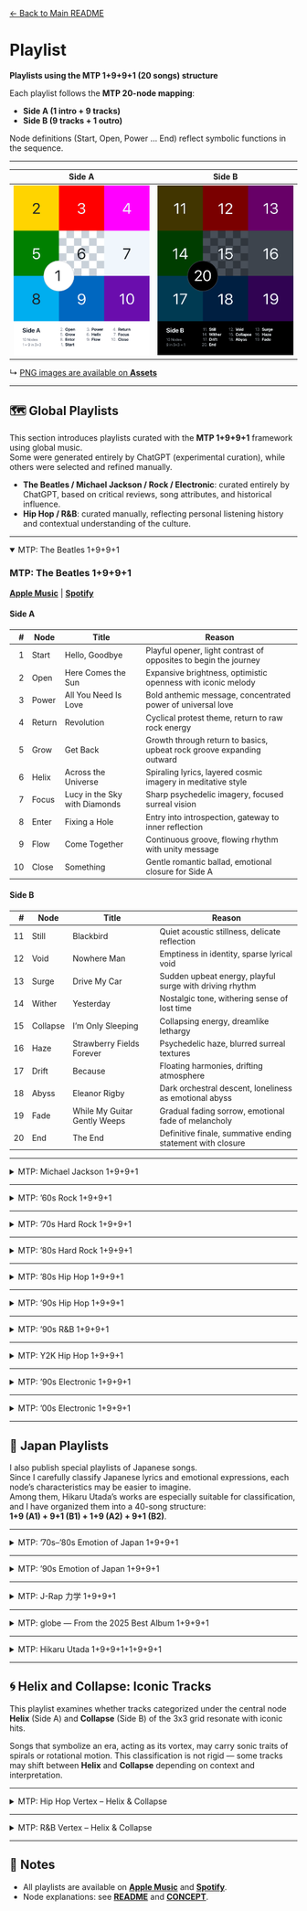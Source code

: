 [← Back to Main README](./README.md)

# Playlist

**Playlists using the MTP 1+9+9+1 (20 songs) structure**

Each playlist follows the **MTP 20-node mapping**:

- **Side A (1 intro + 9 tracks)**
- **Side B (9 tracks + 1 outro)**

Node definitions (Start, Open, Power … End) reflect symbolic functions in the sequence.

---

| Side A                                                                                         | Side B                                                                                         |
| ---------------------------------------------------------------------------------------------- | ---------------------------------------------------------------------------------------------- |
| <img src="./assets/svg/mtp-grid-3x3-a-num-node.svg" width="270" alt="MTP Grid 3×3 A Numbered"> | <img src="./assets/svg/mtp-grid-3x3-b-num-node.svg" width="270" alt="MTP Grid 3×3 B Numbered"> |

↳ [PNG images are available on **Assets**](./ASSETS.md)

---

## 🗺️ Global Playlists

This section introduces playlists curated with the **MTP 1+9+9+1** framework using global music.  
Some were generated entirely by ChatGPT (experimental curation), while others were selected and refined manually.

- **The Beatles / Michael Jackson / Rock / Electronic**: curated entirely by ChatGPT, based on critical reviews, song attributes, and historical influence.
- **Hip Hop / R&B**: curated manually, reflecting personal listening history and contextual understanding of the culture.

---

<details open>
<summary>MTP: The Beatles 1+9+9+1</summary>

### MTP: The Beatles 1+9+9+1

**[Apple Music](https://music.apple.com/jp/playlist/mtp-the-beatles-1-9-9-1/pl.u-MDAW8p3t4yXb8y)** | **[Spotify](https://open.spotify.com/playlist/39gD6NvnYMt0a1JVpet1mm?si=446bb0b6a1fc48b5)**

#### Side A

|   # | Node   | Title                         | Reason                                                                |
| --: | ------ | ----------------------------- | --------------------------------------------------------------------- |
|   1 | Start  | Hello, Goodbye                | Playful opener, light contrast of opposites to begin the journey      |
|   2 | Open   | Here Comes the Sun            | Expansive brightness, optimistic openness with iconic melody          |
|   3 | Power  | All You Need Is Love          | Bold anthemic message, concentrated power of universal love           |
|   4 | Return | Revolution                    | Cyclical protest theme, return to raw rock energy                     |
|   5 | Grow   | Get Back                      | Growth through return to basics, upbeat rock groove expanding outward |
|   6 | Helix  | Across the Universe           | Spiraling lyrics, layered cosmic imagery in meditative style          |
|   7 | Focus  | Lucy in the Sky with Diamonds | Sharp psychedelic imagery, focused surreal vision                     |
|   8 | Enter  | Fixing a Hole                 | Entry into introspection, gateway to inner reflection                 |
|   9 | Flow   | Come Together                 | Continuous groove, flowing rhythm with unity message                  |
|  10 | Close  | Something                     | Gentle romantic ballad, emotional closure for Side A                  |

#### Side B

|   # | Node     | Title                        | Reason                                                     |
| --: | -------- | ---------------------------- | ---------------------------------------------------------- |
|  11 | Still    | Blackbird                    | Quiet acoustic stillness, delicate reflection              |
|  12 | Void     | Nowhere Man                  | Emptiness in identity, sparse lyrical void                 |
|  13 | Surge    | Drive My Car                 | Sudden upbeat energy, playful surge with driving rhythm    |
|  14 | Wither   | Yesterday                    | Nostalgic tone, withering sense of lost time               |
|  15 | Collapse | I’m Only Sleeping            | Collapsing energy, dreamlike lethargy                      |
|  16 | Haze     | Strawberry Fields Forever    | Psychedelic haze, blurred surreal textures                 |
|  17 | Drift    | Because                      | Floating harmonies, drifting atmosphere                    |
|  18 | Abyss    | Eleanor Rigby                | Dark orchestral descent, loneliness as emotional abyss     |
|  19 | Fade     | While My Guitar Gently Weeps | Gradual fading sorrow, emotional fade of melancholy        |
|  20 | End      | The End                      | Definitive finale, summative ending statement with closure |

</details>

---

<details>
<summary>MTP: Michael Jackson 1+9+9+1</summary>

### MTP: Michael Jackson 1+9+9+1

**[Apple Music](https://music.apple.com/jp/playlist/mtp-michael-jackson-1-9-9-1/pl.u-4Jom5lNsMBy0vB)** | **[Spotify](https://open.spotify.com/playlist/7y3L1Pca7M9zs0TEz2ECk5?si=f7062349425f46e7)**

#### Side A

|   # | Node   | Title                          | Reason                                                               |
| --: | ------ | ------------------------------ | -------------------------------------------------------------------- |
|   1 | Start  | Man in the Mirror              | Reflective opener, personal change sets the journey in motion        |
|   2 | Open   | Heal the World                 | Expansive, humanitarian call, opening the vision to global themes    |
|   3 | Power  | Black or White                 | Energetic anthem of unity, powerful riff and message                 |
|   4 | Return | Wanna Be Startin’ Somethin’    | Cyclical chant, infectious rhythm returning to pure dance energy     |
|   5 | Grow   | Off the Wall                   | Builds joyful momentum, growing freedom of disco groove              |
|   6 | Helix  | Human Nature                   | Spiraling gentle melody, emotional layering in ballad form           |
|   7 | Focus  | Don’t Stop ’Til You Get Enough | Sharp disco focus, precise groove and vocal control                  |
|   8 | Enter  | The Way You Make Me Feel       | Inviting groove, charismatic gateway into MJ’s romantic side         |
|   9 | Flow   | Rock with You                  | Continuous smooth flow, seamless disco soul                          |
|  10 | Close  | Will You Be There              | Orchestral and gospel grandeur, closing Side A with spiritual weight |

#### Side B

|   # | Node     | Title                    | Reason                                                         |
| --: | -------- | ------------------------ | -------------------------------------------------------------- |
|  11 | Still    | You Are Not Alone        | Stillness and intimacy, calm yet emotional presence            |
|  12 | Void     | Stranger in Moscow       | Hollow loneliness, sparse emotional landscape filling the void |
|  13 | Surge    | They Don’t Care About Us | Sudden surge of intensity, driving percussion and social anger |
|  14 | Wither   | She’s Out of My Life     | Withering vulnerability, stripped-down emotional breakdown     |
|  15 | Collapse | Earth Song               | Apocalyptic collapse, dramatic orchestral plea for the planet  |
|  16 | Haze     | In the Closet            | Mysterious haze, sensual yet blurred energy                    |
|  17 | Drift    | Butterflies              | Gentle drifting ballad, floating romantic softness             |
|  18 | Abyss    | Who Is It                | Dark descent, haunting tone, emotional abyss                   |
|  19 | Fade     | Gone Too Soon            | Fading tribute, dissolving gently into memory                  |
|  20 | End      | History                  | Epic finale, summing up legacy and closing with grandeur       |

</details>

---

<details>
<summary>MTP: ’60s Rock 1+9+9+1</summary>

### MTP: ’60s Rock 1+9+9+1

**[Apple Music](https://music.apple.com/jp/playlist/mtp-60s-rock-1-9-9-1/pl.u-r2yBe0EF9gaVxg)** | **[Spotify](https://open.spotify.com/playlist/3iaGUT4S0iCsIk9BLnhjtZ?si=ca5e4fb554844658)**

#### Side A

|   # | Node   | Title                         | Artist                      | Reason                                                            |
| --: | ------ | ----------------------------- | --------------------------- | ----------------------------------------------------------------- |
|   1 | Start  | I Want to Hold Your Hand      | The Beatles                 | Joyful introduction, simple and bright energy to open the journey |
|   2 | Open   | California Girls              | The Beach Boys              | Expansive, sunny, celebratory openness with harmonies             |
|   3 | Power  | (I Can’t Get No) Satisfaction | The Rolling Stones          | Iconic riff, raw energy, anthem of youthful power                 |
|   4 | Return | Mr. Tambourine Man            | The Byrds                   | Folk-rock return to lyrical imagery, cyclical and reflective      |
|   5 | Grow   | Like a Rolling Stone          | Bob Dylan                   | Expansive narrative, lyrical growth and cultural milestone        |
|   6 | Helix  | Good Vibrations               | The Beach Boys              | Spiral-like modular structure, layered experimentation            |
|   7 | Focus  | Sunshine of Your Love         | Cream                       | Centered riff, sharp focus on blues-rock intensity                |
|   8 | Enter  | Purple Haze                   | The Jimi Hendrix Experience | Gateway into psychedelic sound, immersive entry point             |
|   9 | Flow   | Light My Fire                 | The Doors                   | Long flowing organ solo, natural unfolding rhythm                 |
|  10 | Close  | A Day in the Life             | The Beatles                 | Epic conclusion for Side A, dramatic orchestral closing           |

#### Side B

|   # | Node     | Title                    | Artist                                           | Reason                                                              |
| --: | -------- | ------------------------ | ------------------------------------------------ | ------------------------------------------------------------------- |
|  11 | Still    | White Room               | Cream                                            | Lyrical stillness, contemplative atmosphere, contrasting dynamics   |
|  12 | Void     | Heroin                   | The Velvet Underground & Nico                    | Sparse, dark minimalism, confronting emptiness                      |
|  13 | Surge    | Whole Lotta Love         | Led Zeppelin                                     | Explosive riff, sudden surge of hard rock power                     |
|  14 | Wither   | Piece of My Heart        | Big Brother & The Holding Company & Janis Joplin | Emotional breakdown, withering intensity and raw passion            |
|  15 | Collapse | Gimme Shelter            | The Rolling Stones                               | Apocalyptic mood, collapsing tension, chaotic soundscape            |
|  16 | Haze     | White Rabbit             | Jefferson Airplane                               | Psychedelic haze, blurred perception, dreamlike crescendo           |
|  17 | Drift    | All Along the Watchtower | The Jimi Hendrix Experience                      | Wandering, drifting guitar lines, sense of movement across space    |
|  18 | Abyss    | The End                  | The Doors                                        | Dark descent, extended exploration into depth and existential abyss |
|  19 | Fade     | Hey Jude                 | The Beatles                                      | Long fade-out, communal dissolving chorus, gradual disappearance    |
|  20 | End      | Sympathy for the Devil   | The Rolling Stones                               | Ritualistic closing, dramatic finale, reflection on humanity’s end  |

</details>

---

<details>
<summary>MTP: ’70s Hard Rock 1+9+9+1</summary>

### MTP: ’70s Hard Rock 1+9+9+1

**[Apple Music](https://music.apple.com/jp/playlist/mtp-70s-hard-rock-1-9-9-1/pl.u-XkD09q0F4VW0zV)** | **[Spotify](https://open.spotify.com/playlist/24VrNSviVKw448eSoLdATq?si=8b55c5ec925c4a3c)**

#### Side A

|   # | Node   | Title                                                   | Artist         | Reason                                                              |
| --: | ------ | ------------------------------------------------------- | -------------- | ------------------------------------------------------------------- |
|   1 | Start  | It’s a Long Way to the Top (If You Wanna Rock ’n’ Roll) | AC/DC          | Anthemic beginning, playful yet determined start of a rock journey  |
|   2 | Open   | Rock and Roll                                           | Led Zeppelin   | Celebratory openness, raw energy and expansive chorus               |
|   3 | Power  | Paranoid                                                | Black Sabbath  | Pure power riff, condensed and forceful heavy rock statement        |
|   4 | Return | The Boys Are Back in Town                               | Thin Lizzy     | Cyclical riff, return of camaraderie and shared narrative           |
|   5 | Grow   | Carry On Wayward Son                                    | Kansas         | Expansive build, growing progressive rock layers and harmonies      |
|   6 | Helix  | Stairway to Heaven                                      | Led Zeppelin   | Spiral-like progression, intricate shifts, iconic layered structure |
|   7 | Focus  | Working Man                                             | Rush           | Sharp focus on working-class theme, precise instrumentation         |
|   8 | Enter  | Immigrant Song                                          | Led Zeppelin   | Gateway into mythic energy, immediate entry with powerful scream    |
|   9 | Flow   | Radar Love                                              | Golden Earring | Flowing groove, long continuous ride, sense of movement             |
|  10 | Close  | Dream On                                                | Aerosmith      | Emotional closure, reflective melody, timeless finale for Side A    |

#### Side B

|   # | Node     | Title                   | Artist           | Reason                                                              |
| --: | -------- | ----------------------- | ---------------- | ------------------------------------------------------------------- |
|  11 | Still    | More Than a Feeling     | Boston           | Reflective stillness, steady nostalgia and melodic calm             |
|  12 | Void     | (Don’t Fear) The Reaper | Blue Öyster Cult | Sparse atmosphere, contemplation of emptiness and mortality         |
|  13 | Surge    | Highway Star            | Deep Purple      | Sudden explosive riff, unstoppable surge of hard rock energy        |
|  14 | Wither   | Wishing Well            | Free             | Melancholic tone, withering reflection, sense of loss               |
|  15 | Collapse | Won’t Get Fooled Again  | The Who          | Collapsing structure, dramatic tension, revolutionary breakdown     |
|  16 | Haze     | In Trance               | Scorpions        | Misty, blurred soundscape, hazy mood in early hard rock             |
|  17 | Drift    | Fly by Night            | Rush             | Wandering movement, drifting sense of exploration and departure     |
|  18 | Abyss    | Death Walks Behind You  | Atomic Rooster   | Dark, heavy descent into abyssal tones, haunting atmosphere         |
|  19 | Fade     | Surrender               | Cheap Trick      | Playful but fading, dissolving energy, tongue-in-cheek farewell     |
|  20 | End      | Highway to Hell         | AC/DC            | Definitive closing, dramatic anthem of finality, iconic rock ending |

</details>

---

<details>
<summary>MTP: ’80s Hard Rock 1+9+9+1</summary>

### MTP: ’80s Hard Rock 1+9+9+1

**[Apple Music](https://music.apple.com/jp/playlist/mtp-80s-hard-rock-1-9-9-1/pl.u-MDAWKB9u4yXb8y)** | **[Spotify](https://open.spotify.com/playlist/1vFyAdNztC02RBNDAM8rED?si=e9c6134174474f52)**

#### Side A

|   # | Node   | Title                 | Artist                      | Reason                                                                 |
| --: | ------ | --------------------- | --------------------------- | ---------------------------------------------------------------------- |
|   1 | Start  | Back in Black         | AC/DC                       | Triumphant return, bold riff opening, iconic restart for hard rock     |
|   2 | Open   | I Love Rock ’N Roll   | Joan Jett & The Blackhearts | Direct declaration, open invitation to rock spirit, sing-along energy  |
|   3 | Power  | Crazy Train           | Ozzy Osbourne               | Driving riff, explosive vocal energy, unrelenting power                |
|   4 | Return | Here I Go Again ’87   | Whitesnake                  | Cyclical theme of return, anthem of resilience and reflection          |
|   5 | Grow   | Livin’ on a Prayer    | Bon Jovi                    | Builds into stadium chorus, inspirational growth and collective spirit |
|   6 | Helix  | Tom Sawyer            | Rush                        | Complex spiraling rhythms, layered progressive rock structure          |
|   7 | Focus  | Eye of the Tiger      | Survivor                    | Sharp motivational focus, concentrated anthem of determination         |
|   8 | Enter  | Welcome to the Jungle | Guns N’ Roses               | A visceral plunge into chaos, dangerous and thrilling entry point      |
|   9 | Flow   | Rock of Ages          | Def Leppard                 | Anthemic continuous flow, celebratory energy and rhythm                |
|  10 | Close  | Still of the Night    | Whitesnake                  | Dramatic ballad-like closure, blending intensity with melodic finale   |

#### Side B

|   # | Node     | Title                   | Artist      | Reason                                                                 |
| --: | -------- | ----------------------- | ----------- | ---------------------------------------------------------------------- |
|  11 | Still    | The Zoo                 | Scorpions   | Slow, heavy groove, sense of still urban tension                       |
|  12 | Void     | Hells Bells             | AC/DC       | Sparse bell intro, looming emptiness before the surge                  |
|  13 | Surge    | Run to the Hills        | Iron Maiden | Fast galloping rhythm, sudden surge of metal energy                    |
|  14 | Wither   | 18 and Life             | Skid Row    | Story of downfall, withering youth and tragedy                         |
|  15 | Collapse | For Whom the Bell Tolls | Metallica   | Crushing heaviness, collapsing riffs, apocalyptic tone                 |
|  16 | Haze     | She Sells Sanctuary     | The Cult    | Mystical haze, swirling guitars, blurred gothic energy                 |
|  17 | Drift    | Wasted Years            | Iron Maiden | Reflective drift, wandering through time and nostalgia                 |
|  18 | Abyss    | Holy Diver              | Dio         | Dark descent into mythic depth, abyssal heavy metal atmosphere         |
|  19 | Fade     | Wanted Dead or Alive    | Bon Jovi    | Acoustic intro fading into anthem, dissolving sense of the outlaw life |
|  20 | End      | The Last in Line        | Dio         | Epic conclusion, dramatic finale of destiny and power                  |

</details>

---

<details>
<summary>MTP: ’80s Hip Hop 1+9+9+1</summary>

### MTP: ’80s Hip Hop 1+9+9+1

**[Apple Music](https://music.apple.com/jp/playlist/mtp-80s-hip-hop-1-9-9-1/pl.u-MDAW64qT4yXb8y)** | **[Spotify](https://open.spotify.com/playlist/3WjgJEp1GAXuc7q1KvbCAN?si=f1d00a11855a40b6)**

#### Side A

|   # | Node   | Title              | Artist                                 | Reason                                                            |
| --: | ------ | ------------------ | -------------------------------------- | ----------------------------------------------------------------- |
|   1 | Start  | Paid in Full       | Eric B. & Rakim                        | Foundational track, definitive start of golden age hip-hop        |
|   2 | Open   | My Philosophy      | Boogie Down Productions                | Expansive lyrical vision, opening perspective on social awareness |
|   3 | Power  | I’m Bad            | LL Cool J                              | Bold declaration of strength, raw power and confidence            |
|   4 | Return | Planet Rock        | Afrika Bambaataa & The Soulsonic Force | Cyclical electro-funk return, roots of hip-hop’s global rhythm    |
|   5 | Grow   | Top Billin’        | Audio Two                              | Minimal yet growing influence, iconic stripped-down style         |
|   6 | Helix  | The Message        | Grandmaster Flash & The Furious Five   | Spiraling storytelling, layered urban commentary                  |
|   7 | Focus  | It’s Tricky        | Run‐D.M.C.                             | Focused high energy, precise rhythmic delivery                    |
|   8 | Enter  | So What Cha Sayin’ | EPMD                                   | Gateway to funk-driven groove, inviting flow                      |
|   9 | Flow   | Smooth Operator    | Big Daddy Kane                         | Smooth, continuous lyrical flow, effortless rhythm                |
|  10 | Close  | Hey Young World    | Slick Rick                             | Reflective closure, storytelling advice with moral undertone      |

#### Side B

|   # | Node     | Title                                 | Artist                  | Reason                                                                |
| --: | -------- | ------------------------------------- | ----------------------- | --------------------------------------------------------------------- |
|  11 | Still    | Basketball                            | Kurtis Blow             | Playful still groove, steady rhythm of early hip-hop culture          |
|  12 | Void     | Rapper’s Delight (Remix Long Version) | The Sugarhill Gang      | Expansive emptiness filled with long grooves, pioneering yet spacious |
|  13 | Surge    | Roxanne’s Revenge                     | Roxanne Shanté          | Sudden lyrical attack, sharp surge of battle rap energy               |
|  14 | Wither   | South Bronx                           | Boogie Down Productions | Raw tone, gritty withering critique in Bronx battle history           |
|  15 | Collapse | La-Di-da-Di (Live 1984)               | Doug E. Fresh           | Beatbox minimalism collapsing into playful improvisation              |
|  16 | Haze     | The Bridge                            | MC Shan                 | Historical haze, blurred storytelling within battle rap context       |
|  17 | Drift    | Nobody Beats the Biz                  | Biz Markie              | Wandering humor, drifting playful charm                               |
|  18 | Abyss    | Colors                                | Ice-T                   | Dark narrative, descent into gang realities, abyssal themes           |
|  19 | Fade     | Life Is... Too $hort                  | Too $hort               | Fading narrative of street life, dissolving into everyday realism     |
|  20 | End      | It Takes Two                          | Rob Base & DJ EZ Rock   | Explosive finale, definitive party closer, iconic collaboration       |

</details>

---

<details>
<summary>MTP: ’90s Hip Hop 1+9+9+1</summary>

### MTP: ’90s Hip Hop 1+9+9+1

**[Apple Music](https://music.apple.com/jp/playlist/mtp-90s-hip-hop-1-9-9-1/pl.u-55D6lRVTY91ej9)** | **[Spotify](https://open.spotify.com/playlist/4QnOKXakj1NlYmYLcwpgVA?si=4d198ee6a8304444)**

#### Side A

|   # | Node   | Title                                    | Artist               | Reason                                                                  |
| --: | ------ | ---------------------------------------- | -------------------- | ----------------------------------------------------------------------- |
|   1 | Start  | Check the Rhime                          | A Tribe Called Quest | Smooth jazzy intro, classic beginning of conscious rap                  |
|   2 | Open   | I Get Around (feat. Digital Underground) | 2Pac                 | Playful and expansive energy, open celebration of fun and style         |
|   3 | Power  | Fight the Power                          | Public Enemy         | Explosive political anthem, raw power and defiance                      |
|   4 | Return | Player’s Ball                            | OutKast              | Returning to Southern roots, festive yet reflective vibe                |
|   5 | Grow   | AmeriKKKa’s Most Wanted                  | Ice Cube             | Expansive social critique, strong voice of growth in West Coast rap     |
|   6 | Helix  | Nuthin’ but a “G” Thang                  | Dr. Dre              | Spiraling G-funk groove, cyclical laid-back yet sharp                   |
|   7 | Focus  | The World Is Yours                       | Nas                  | Introspective precision, lyrical focus on ambition and vision           |
|   8 | Enter  | C.R.E.A.M.                               | Wu-Tang Clan         | Gateway to street philosophy, memorable hook invites deeper exploration |
|   9 | Flow   | Juicy                                    | The Notorious B.I.G. | Smooth narrative flow, autobiographical rise with seamless rhythm       |
|  10 | Close  | Dead Presidents II                       | Jay-Z                | Reflective closure, serious tone, money motif wraps Side A              |

#### Side B

|   # | Node     | Title                                                       | Artist                  | Reason                                                                |
| --: | -------- | ----------------------------------------------------------- | ----------------------- | --------------------------------------------------------------------- |
|  11 | Still    | How Many MC’s…                                              | Black Moon              | Minimal beats, calm stillness yet grounded lyrical strength           |
|  12 | Void     | How Could I Kill a Man                                      | Cypress Hill            | Dark emptiness, harsh street narrative with space in sound            |
|  13 | Surge    | Come Clean                                                  | Jeru the Damaja         | Sudden lyrical intensity, hard-hitting surge with raw beats           |
|  14 | Wither   | Livin’ Proof                                                | Group Home              | Fragile storytelling, decaying hope, withering tone of struggle       |
|  15 | Collapse | Shook Ones, Pt. II                                          | Mobb Deep               | Collapsing tension, haunting beat, sense of inevitable downfall       |
|  16 | Haze     | Dwyck (feat. Nice & Smooth)                                 | Gang Starr              | Jazzy haze, playful yet blurred wordplay                              |
|  17 | Drift    | Ice Cream (feat. Ghostface Killah, Method Man & Cappadonna) | Raekwon                 | Drifting groove, laid-back storytelling, floating ensemble vibe       |
|  18 | Abyss    | Tonight’s Da Night                                          | Redman                  | Dark humor, abyss of wild freestyle energy                            |
|  19 | Fade     | They Reminisce Over You (T.R.O.Y.)                          | Pete Rock & C.L. Smooth | Gentle fading nostalgia, tribute dissolving into memory               |
|  20 | End      | Flava In Ya Ear (Remix)                                     | Craig Mack              | Explosive posse cut, definitive end note of classic era collaboration |

</details>

---

<details>
<summary>MTP: ’90s R&B 1+9+9+1</summary>

### MTP: ’90s R&B 1+9+9+1

**[Apple Music](https://music.apple.com/jp/playlist/mtp-90s-r-b-1-9-9-1/pl.u-06oxbE6FXdyxVd)** | **[Spotify](https://open.spotify.com/playlist/20VvqVoTU6JUNsnl1KOGxH?si=3e47e96b381a4ec3)**

#### Side A — Female

|   # | Node   | Title                             | Artist          | Reason                                                                   |
| --: | ------ | --------------------------------- | --------------- | ------------------------------------------------------------------------ |
|   1 | Start  | Fantasy (feat. Ol’ Dirty Bastard) | Mariah Carey    | Playful and uplifting start, bridging pop and hip-hop for a bright entry |
|   2 | Open   | Say My Name                       | Destiny’s Child | Expansive harmonies, commanding openness, strong R&B anthem              |
|   3 | Power  | That’s the Way Love Goes          | Janet Jackson   | Confident groove, powerful yet sensual energy                            |
|   4 | Return | Right Here (Human Nature Mix)     | SWV             | Returning loop with Michael Jackson sample, cyclical familiarity         |
|   5 | Grow   | You Used to Love Me               | Faith Evans     | Building emotional intensity, expressive vocal growth                    |
|   6 | Helix  | Real Love                         | Mary J. Blige   | Spiral of hip-hop beats and soul vocals, iconic fusion                   |
|   7 | Focus  | The Boy Is Mine                   | Brandy & Monica | Lyrical duel, sharp focus on rivalry and vocal interplay                 |
|   8 | Enter  | Back & Forth                      | Aaliyah         | Inviting groove, gateway into smooth 90s R&B                             |
|   9 | Flow   | Waterfalls                        | TLC             | Continuous melodic flow, socially conscious message with smooth rhythm   |
|  10 | Close  | You’re Makin’ Me High             | Toni Braxton    | Sultry closing for Side A, deep and emotional atmosphere                 |

#### Side B — Male

|   # | Node     | Title                   | Artist         | Reason                                                        |
| --: | -------- | ----------------------- | -------------- | ------------------------------------------------------------- |
|  11 | Still    | Twisted                 | Keith Sweat    | Steady quiet storm vibe, calm stillness with emotional depth  |
|  12 | Void     | Come & Talk to Me       | Jodeci         | Sparse instrumentation, emotional longing filling the void    |
|  13 | Surge    | Pony                    | Ginuwine       | Explosive sensuality, sudden surge of futuristic R&B sound    |
|  14 | Wither   | Your Body’s Callin’     | R. Kelly       | Darker undertone, decaying mood beneath seductive lyrics      |
|  15 | Collapse | Don’t Wanna Be a Player | Joe            | Collapsing bravado, vulnerability under smooth groove         |
|  16 | Haze     | Cupid                   | 112            | Dreamlike haze, sweet harmonies with blurred romantic imagery |
|  17 | Drift    | Nice & Slow             | Usher          | Gentle drifting tempo, wandering emotional landscape          |
|  18 | Abyss    | Can We Talk             | Tevin Campbell | Emotional depth, sinking into vulnerability and yearning      |
|  19 | Fade     | Before I Let You Go     | Blackstreet    | Fading ballad, dissolving into melancholy farewell            |
|  20 | End      | A Song for Mama         | Boyz II Men    | Definitive ending, heartfelt dedication and emotional closure |

</details>

---

<details>
<summary>MTP: Y2K Hip Hop 1+9+9+1</summary>

### MTP: Y2K Hip Hop 1+9+9+1

**[Apple Music](https://music.apple.com/jp/playlist/mtp-y2k-hip-hop-1-9-9-1/pl.u-EdAV86GCXbNmrb)** | **[Spotify](https://open.spotify.com/playlist/4XkRbzCGZDHRoOqVRsIH3u?si=1c6d77370d4048da)**

#### Side A

|   # | Node   | Title                               | Artist        | Reason                                                          |
| --: | ------ | ----------------------------------- | ------------- | --------------------------------------------------------------- |
|   1 | Start  | Get Ur Freak On                     | Missy Elliott | Playful and innovative opener, eccentric beat sets the stage    |
|   2 | Open   | Break Ya Neck                       | Busta Rhymes  | Expansive rapid-fire delivery, explosive openness of energy     |
|   3 | Power  | Who’s That Girl?                    | Eve           | Bold anthem, powerful declaration of presence                   |
|   4 | Return | E.I.                                | Nelly         | Southern party groove, cyclical chant-driven return             |
|   5 | Grow   | Nas Is Like                         | Nas           | Complex lyrical growth, intricate bars expanding artistry       |
|   6 | Helix  | Izzo (H.O.V.A.)                     | Jay-Z         | Spiraling wordplay, celebratory looping hook                    |
|   7 | Focus  | How Many Licks? (feat. Sisqó)       | Lil’ Kim      | Sharp, playful focus on explicit lyricism and charisma          |
|   8 | Enter  | We Right Here                       | DMX           | Aggressive gateway, immediate intensity drawing the listener in |
|   9 | Flow   | Always on Time (feat. Ashanti)      | Ja Rule       | Smooth duet flow, balanced interplay between voices             |
|  10 | Close  | The Next Episode (feat. Snoop Dogg) | Dr. Dre       | Classic west coast closer, iconic hook wrapping up Side A       |

#### Side B

|   # | Node     | Title                                           | Artist                       | Reason                                                                 |
| --: | -------- | ----------------------------------------------- | ---------------------------- | ---------------------------------------------------------------------- |
|  11 | Still    | Still D.R.E. (feat. Snoop Dogg)                 | Dr. Dre                      | Steady piano motif, calm yet commanding stillness                      |
|  12 | Void     | Grindin’                                        | Clipse                       | Sparse beat, hollow minimalism creating space and emptiness            |
|  13 | Surge    | I Don’t Give A… (feat. Mystikal & Krayzie Bone) | Lil Jon & The East Side Boyz | Sudden crunk explosion, aggressive surge of southern energy            |
|  14 | Wither   | Young’n                                         | Fabolous                     | Street bravado with fading innocence, withering bravado                |
|  15 | Collapse | Big Pimpin’ (feat. UGK)                         | Jay-Z                        | Lavish sound collapsing into excess, decadent tone                     |
|  16 | Haze     | Ha                                              | Juvenile                     | Murky repetitive phrasing, hazy bounce defining New Orleans rap        |
|  17 | Drift    | The Way I Am                                    | Eminem                       | Wandering self-reflection, drifting between defiance and vulnerability |
|  18 | Abyss    | Bad Boyz                                        | Shyne feat. Barrington Levy  | Dark, cavernous tone, descent into gritty narrative                    |
|  19 | Fade     | So Fresh, So Clean                              | OutKast                      | Smooth fade of style, dissolving into playful coolness                 |
|  20 | End      | Gravel Pit                                      | Wu-Tang Clan                 | Chaotic and theatrical finale, cinematic end note of the era           |

</details>

---

<details>
<summary>MTP: ’90s Electronic 1+9+9+1</summary>

### MTP: ’90s Electronic 1+9+9+1

**[Apple Music](https://music.apple.com/jp/playlist/mtp-90s-electronic-1-9-9-1/pl.u-55D6MGKCY91ej9)** | **[Spotify](https://open.spotify.com/playlist/4jB9VIj0ZLXCtW1N6I1or6?si=acd7e1c0672c480f)**

#### Side A

| #   | Node   | Title                 | Artist                     | Reason                                                      |
| --- | ------ | --------------------- | -------------------------- | ----------------------------------------------------------- |
| 1   | Start  | La femme d’argent     | Air                        | Dreamlike intro, smooth atmosphere that sets the beginning  |
| 2   | Open   | Around the World      | Daft Punk                  | Expansive repetition, playful openness, iconic house groove |
| 3   | Power  | Block Rockin’ Beats   | The Chemical Brothers      | Explosive breakbeats, strong energy driver                  |
| 4   | Return | Praise You            | Fatboy Slim                | Return to fun sample-based dance, uplifting loop            |
| 5   | Grow   | Born Slippy (Nuxx)    | Underworld                 | Builds from minimal to euphoric, anthem of rave culture     |
| 6   | Helix  | Flutter               | Autechre                   | Spiral-like structures, constantly morphing patterns        |
| 7   | Focus  | Papua New Guinea      | The Future Sound of London | Sharp sonic focus, immersive layering                       |
| 8   | Enter  | Teardrop              | Massive Attack             | Inviting entrance with haunting vocals, trip-hop gateway    |
| 9   | Flow   | Halcyon and On and On | Orbital                    | Continuous trance-like flow, emotional resonance            |
| 10  | Close  | Porcelain             | Moby                       | Gentle closure of Side A, melodic fragility                 |

#### Side B

| #   | Node     | Title                                | Artist            | Reason                                              |
| --- | -------- | ------------------------------------ | ----------------- | --------------------------------------------------- |
| 11  | Still    | Sour Times                           | Portishead        | Stillness, noir atmosphere, reflective trip-hop     |
| 12  | Void     | Xtal                                 | Aphex Twin        | Sparse textures, hollow spaces, ambient emptiness   |
| 13  | Surge    | Firestarter                          | The Prodigy       | Sudden intensity, aggressive burst of energy        |
| 14  | Wither   | Black Steel                          | Tricky            | Dark, decaying mood, political tension              |
| 15  | Collapse | Plasticity                           | Plastikman        | Long, minimal techno collapsing inward, hypnotic    |
| 16  | Haze     | Turquoise Hexagon Sun                | Boards of Canada  | Blurry, hazy nostalgia, mist-like textures          |
| 17  | Drift    | Valley of the Shadows                | Origin Unknown    | Floating drum & bass atmosphere, drifting vibe      |
| 18  | Abyss    | Modus Operandi                       | Photek            | Deep, shadowy jungle track, technical abyss         |
| 19  | Fade     | Les Nuits                            | Nightmares on Wax | Slowly dissolving downtempo, jazzy fade-out feeling |
| 20  | End      | Lonely Soul (feat. Richard Ashcroft) | UNKLE             | Epic closing, cinematic and era-defining finale     |

</details>

---

<details>
<summary>MTP: ’00s Electronic 1+9+9+1</summary>

### MTP: ’00s Electronic 1+9+9+1

**[Apple Music](https://music.apple.com/jp/playlist/mtp-00s-electronic-1-9-9-1/pl.u-yZyVK71tzg64Eg)** | **[Spotify](https://open.spotify.com/playlist/03UsF4WHP9iKUPaQNU4YYV?si=1cde7a2164c8411e)**

#### Side A

| #   | Node   | Title                                   | Artist           | Reason                                                           |
| --- | ------ | --------------------------------------- | ---------------- | ---------------------------------------------------------------- |
| 1   | Start  | In a Beautiful Place Out In the Country | Boards of Canada | Quiet introduction, introspective mood fitting for a "beginning" |
| 2   | Open   | Cherry Blossom Girl                     | Air              | Light and expansive sound, lyrics with openness                  |
| 3   | Power  | D.A.N.C.E                               | Justice          | Clear rhythm and anthemic quality, strong drive                  |
| 4   | Return | House of Jealous Lovers                 | The Rapture      | Rock/dance revival, repetitive riff                              |
| 5   | Grow   | Heartbeats                              | The Knife        | Expansive synth-pop emotion, melody that grows                   |
| 6   | Helix  | Archangel                               | Burial           | Spiral-like sample layering, rotational UK garage feel           |
| 7   | Focus  | Hands                                   | Four Tet         | Intricate beats, constructed with sharp focus                    |
| 8   | Enter  | Disco Infiltrator                       | LCD Soundsystem  | Groovy and inviting, mood of entry                               |
| 9   | Flow   | Mandarine Girl                          | Booka Shade      | Flowing rhythm and progression, club-like groove                 |
| 10  | Close  | Frontier Psychiatrist                   | The Avalanches   | Humorous collage of samples, fitting A-side closure              |

#### Side B

| #   | Node     | Title                              | Artist           | Reason                                                     |
| --- | -------- | ---------------------------------- | ---------------- | ---------------------------------------------------------- |
| 11  | Still    | Keep the Streets Empty For Me      | Fever Ray        | Sense of stillness and introspection, space in the sound   |
| 12  | Void     | Hyph Mngo                          | Joy Orbison      | Minimal and cutting-edge, UK dubstep using emptiness       |
| 13  | Surge    | One More Time                      | Daft Punk        | Sudden elevation, explosive dancefloor energy              |
| 14  | Wither   | Silent Shout                       | The Knife        | Cold and withering emotional tone, dark atmosphere         |
| 15  | Collapse | Blood on My Hands (Villalobos Mix) | Shackleton       | Long hypnotic beat suggesting collapse, sinking repetition |
| 16  | Haze     | Over and Over                      | Hot Chip         | Repetitive pop sensibility, hazy and ambiguous feel        |
| 17  | Drift    | Vacuum Boogie                      | Floating Points  | Gentle drifting sensation, jazzy wandering groove          |
| 18  | Abyss    | If I Had a Heart                   | Fever Ray        | Dark, sinking lyrics and sound, imagery of depth           |
| 19  | Fade     | Music Is Math                      | Boards of Canada | Gradually dissolving, floating abstraction, fading out     |
| 20  | End      | Paper Planes                       | M.I.A.           | Era-defining closing track, resonance and message          |

</details>

---

## 🗾 Japan Playlists

I also publish special playlists of Japanese songs.  
Since I carefully classify Japanese lyrics and emotional expressions, each node’s characteristics may be easier to imagine.  
Among them, Hikaru Utada’s works are especially suitable for classification, and I have organized them into a 40-song structure:  
**1+9 (A1) + 9+1 (B1) + 1+9 (A2) + 9+1 (B2)**.

---

<details>
<summary>MTP: ’70s–’80s Emotion of Japan 1+9+9+1</summary>

### MTP: ’70s–’80s Emotion of Japan 1+9+9+1

**[Apple Music](https://music.apple.com/jp/playlist/mtp-70-80s-emotion-of-japan-1-9-9-1/pl.u-XkD08MrH4VW0zV)** | **[Spotify](https://open.spotify.com/playlist/3NewG2L6mmETzKrFSeG0eH?si=9cd4a0e2898f4632)**

#### Side A — Female

|   # | Node   | Title              | Artist           | Reason                                                                                    |
| --: | ------ | ------------------ | ---------------- | ----------------------------------------------------------------------------------------- |
|   1 | Start  | ウエディング・ベル | Sugar            | The shocking lyrics satirizing marriage give a strong impression as the opening.          |
|   2 | Open   | ひなげしの花       | アグネス・チャン | The transparent voice and simple lyrics symbolize the purity of being “opened.”           |
|   3 | Power  | 青い珊瑚礁         | 松田聖子         | Refreshing idol-like energy makes it a powerful track representing the 1980s.             |
|   4 | Return | UFO                | ピンク・レディー | The bright refrain and addictive phrases evoke the sense of “returning.”                  |
|   5 | Grow   | 不思議なピーチパイ | 竹内まりや       | The sophistication of city pop symbolizes growth and maturity.                            |
|   6 | Helix  | 海を見ていた午後   | 荒井由実         | The spiraling melody and vivid scenery evoke a sense of spiral-like expansion.            |
|   7 | Focus  | 横須賀ストーリー   | 山口百恵         | The dramatic singing creates a sharp focal point, drawing the listener in.                |
|   8 | Enter  | セカンド・ラブ     | 中森明菜         | A delicate and emotional ballad resonates like an entrance into the inner world.          |
|   9 | Flow   | 川の流れのように   | 美空ひばり       | The ever-flowing melody symbolizes “flow” and stands as an iconic song of Japanese music. |
|  10 | Close  | 津軽海峡・冬景色   | 石川さゆり       | A poignant enka with harsh emotions, perfect for closing Side A gracefully.               |

#### Side B — Male

|   # | Node     | Title                                      | Artist           | Reason                                                                                  |
| --: | -------- | ------------------------------------------ | ---------------- | --------------------------------------------------------------------------------------- |
|  11 | Still    | まつり                                     | 北島三郎         | The majestic and unwavering vocals embody the powerful stillness of “silence.”          |
|  12 | Void     | ドリフの早口ことば                         | ザ・ドリフターズ | The tongue-twister humorously reflects “emptiness” and absurdity.                       |
|  13 | Surge    | ツッパリ High School Rock’n Roll（登校編） | 横浜銀蝿         | The sudden and explosive energy makes it a perfect symbol of “surge.”                   |
|  14 | Wither   | 関白宣言                                   | さだまさし       | Humorously singing male stereotypes, it reflects the “withering” of outdated values.    |
|  15 | Collapse | 2 億 4 千万の瞳（エキゾチック・ジャパン）  | 郷ひろみ         | The flashy arrangement and excessive performance radiate a festive sense of “collapse.” |
|  16 | Haze     | 君は天然色                                 | 大滝詠一         | Nostalgia and dreamy sounds evoke a hazy atmosphere of “haze.”                          |
|  17 | Drift    | ブランデーグラス                           | 石原裕次郎       | The relaxed vocals and mature aftertaste spread like gentle “drifting.”                 |
|  18 | Abyss    | よこはま・たそがれ                         | 五木ひろし       | The deep melancholy and loneliness echo as if sinking into an “abyss.”                  |
|  19 | Fade     | 贈る言葉                                   | 海援隊           | Gentle farewell lyrics feel as if quietly fading out.                                   |
|  20 | End      | ENDLESS RAIN                               | X Japan          | A dramatic and grand ballad, perfectly symbolizing the “end.”                           |

</details>

---

<details>
<summary>MTP: ’90s Emotion of Japan 1+9+9+1</summary>

### MTP: ’90s Emotion of Japan 1+9+9+1

**[Apple Music](https://music.apple.com/jp/playlist/mtp-90s-emotion-of-japan-1-9-9-1/pl.u-4Jom5N2sMBy0vB)** | **[Spotify](https://open.spotify.com/playlist/4J9A7yicWkJ0jsB9ZREIG9?si=77c20d68b48d46dc)**

#### Side A

|   # | Node   | Title                  | Artist           | Reason                                                                                     |
| --: | ------ | ---------------------- | ---------------- | ------------------------------------------------------------------------------------------ |
|   1 | Start  | HOWEVER                | GLAY             | A heartrending melody and universal lyrics symbolize the start of an emotional journey.    |
|   2 | Open   | DEPARTURES             | globe            | The grand intro and liberating vocals strongly convey a sense of “departure” and openness. |
|   3 | Power  | LOVE PHANTOM           | B’z              | Intense development and explosive sound make it a fitting symbol of “power.”               |
|   4 | Return | Shake                  | DOUBLE           | The R&B rhythm and catchiness evoke the joy of “returning.”                                |
|   5 | Grow   | ロビンソン             | スピッツ         | The transparent melody and poignancy evoke inner growth and the expansion of a journey.    |
|   6 | Helix  | 春よ、来い             | 松任谷由実       | A melody about seasonal cycles and hope symbolizes spiral-like circulation and renewal.    |
|   7 | Focus  | 負けないで             | ZARD             | A straightforward message and powerful vocals convey the strength of concentrated “focus.” |
|   8 | Enter  | イージュー ★ ライダー  | 奥田民生         | The lighthearted and free atmosphere creates an openness like an “entrance” to life.       |
|   9 | Flow   | つつみ込むように・・・ | MISIA            | Smooth melody and embracing vocals fill the heart like a flowing stream.                   |
|  10 | Close  | LOVE LOVE LOVE         | DREAMS COME TRUE | A gentle love song that leaves lingering resonance, perfect for closing Side A.            |

#### Side B

|   # | Node     | Title                        | Artist               | Reason                                                                                     |
| --: | -------- | ---------------------------- | -------------------- | ------------------------------------------------------------------------------------------ |
|  11 | Still    | winter fall                  | L’Arc〜en〜Ciel      | A melody reminiscent of winter’s stillness conveys the atmosphere of “silence.”            |
|  12 | Void     | ズルい女                     | シャ乱 Q             | Comical yet empty lyrics humorously express a sense of “void.”                             |
|  13 | Surge    | アジアの純真                 | PUFFY                | Explosive pop energy and momentum embody the rising force of a “surge.”                    |
|  14 | Wither   | 情熱                         | UA                   | The bewitching and intense atmosphere carries an aftertaste of “wither,” like burning out. |
|  15 | Collapse | 名もなき詩                   | Mr.Children          | Introspective and weighty lyrics resonate as though containing emotional “collapse.”       |
|  16 | Haze     | ここでキスして               | 椎名林檎             | A sensual and ambiguous worldview, like being shrouded in mist, aligns with “haze.”        |
|  17 | Drift    | やさしい気持ち               | Chara                | Gentle voice and melody give a drifting sense of comfort.                                  |
|  18 | Abyss    | 愛の言霊 ~Spiritual Message~ | サザンオールスターズ | Profound and spiritual messages spread out as if peering into the “abyss.”                 |
|  19 | Fade     | 君がいるだけで               | 米米 CLUB            | Gentle and calm melody creates a feeling of quietly dissolving into “fade.”                |
|  20 | End      | ら・ら・ら                   | 大黒摩季             | A powerful yet warm message makes it a fitting closure for the “end.”                      |

</details>

---

<details>
<summary>MTP: J-Rap 力学 1+9+9+1</summary>

### MTP: J-Rap 力学 1+9+9+1

**[Apple Music](https://music.apple.com/jp/playlist/mtp-j-rap-%E5%8A%9B%E5%AD%A6-1-9-9-1/pl.u-yZyVBDlIzg64Eg)** | **[Spotify](https://open.spotify.com/playlist/5NPwWxX6ihLJIm5zB6JAi6?si=79683473d4e743b2)**

#### Side A

|   # | Node   | Title                        | Artist                       | Reason                                                                                      |
| --: | ------ | ---------------------------- | ---------------------------- | ------------------------------------------------------------------------------------------- |
|   1 | Start  | B-BOY イズム                 | RHYMESTER                    | An anthem presenting the spirit of Japanese rap, fitting for the story’s beginning.         |
|   2 | Open   | 病む街                       | Microphone Pager             | Lyrics capturing the reality of disasters and social anxiety provide an “open” perspective. |
|   3 | Power  | Neva Enuff                   | ZEBBRA                       | Hard rap and forceful flow symbolize “power.”                                               |
|   4 | Return | Kawasaki Drift               | BAD HOP                      | A viral sound rooted in the local scene embodies the meaning of “return.”                   |
|   5 | Grow   | NITRO MICROPHONE UNDERGROUND | NITRO MICROPHONE UNDERGROUND | The energy of group rap and the density of sound symbolize the “growth” of the scene.       |
|   6 | Helix  | チーム友達                   | 千葉雄喜                     | A hook repeated like a spiral, with diffusion and expansion, aligns with “helix.”           |
|   7 | Focus  | 公開処刑                     | キングギドラ                 | Sharp critique functions as a concentrated “focus.”                                         |
|   8 | Enter  | Fate                         | ANARCHY                      | Heavy beats and street-driven force resonate as though opening the “entrance.”              |
|   9 | Flow   | AREA AREA                    | OZROSAURUS                   | Flowing delivery and atmosphere embody the sense of “flow.”                                 |
|  10 | Close  | 証言                         | LAMP EYE                     | A monumental track in Japanese rap history, carrying the weight to close the side.          |

#### Side B

|   # | Node     | Title                     | Artist       | Reason                                                                             |
| --: | -------- | ------------------------- | ------------ | ---------------------------------------------------------------------------------- |
|  11 | Still    | おはよう日本              | 般若         | A plain, everyday portrayal embodies a sense of “stillness.”                       |
|  12 | Void     | 邦楽界                    | ラッパ我リヤ | Lyrics that critique the music industry resonate with “void” and emptiness.        |
|  13 | Surge    | 悪党の詩                  | D.O.         | Sharp lyrics rise with comical looseness, symbolizing a “surge.”                   |
|  14 | Wither   | ジャンガル                | 韻踏合組合   | A withered jungle acts as a metaphor for “wither” yet also hints at growth.        |
|  15 | Collapse | Shock Shock               | Awich        | Intense presence and shocking expression embody the explosive force of “collapse.” |
|  16 | Haze     | Bad Waka-Danna In Da Club | Tokona-X     | Lyrics of dangerous nights, hazy to the point of losing memory, align with “haze.” |
|  17 | Drift    | Floatin’                  | 舐達磨       | A mood that drifts as though freed from gravity or after a shock.                  |
|  18 | Abyss    | BIG BLUE                  | SHAKKAZOMBIE | Deep blue, heavy beats, and a dreamy atmosphere evoke the “abyss.”                 |
|  19 | Fade     | 花と雨                    | SEEDA        | Lyrics flow quietly like rain, fading into “fade.”                                 |
|  20 | End      | Get Light                 | KANDYTOWN    | Refined urban sound stylishly closes the narrative as the “end.”                   |

</details>

---

<details>
<summary>MTP: globe — From the 2025 Best Album 1+9+9+1</summary>

### MTP: globe — From the 2025 Best Album 1+9+9+1

**[Apple Music](https://music.apple.com/jp/playlist/mtp-globe-from-the-2025-best-album-1-9-9-1/pl.u-EdAVZ2GTXbNmrb)** | **[Spotify](https://open.spotify.com/playlist/4KrJeDqLiPL4qmKx2j7giu?si=2388ed7eab0a466f)**

#### Side A

|   # | Node   | Title                      | Reason                                                                            |
| --: | ------ | -------------------------- | --------------------------------------------------------------------------------- |
|   1 | Start  | DEPARTURES                 | An iconic song that represents globe, with a grand intro marking the “departure.” |
|   2 | Open   | Can’t Stop Fallin’ in Love | A bright and open melody emphasizes the moment of being “opened.”                 |
|   3 | Power  | FACE                       | Powerful beats and vocals resonate as a symbol of “power” for the whole album.    |
|   4 | Return | FACES PLACES               | Lyrics filled with longing and the sense of coming back embody “return.”          |
|   5 | Grow   | Feel Like dance            | A danceable and energetic rhythm embodies the rising momentum of “growth.”        |
|   6 | Helix  | SWEET PAIN                 | Repeating waves of emotion spiral outward, aligning with the “helix.”             |
|   7 | Focus  | Anytime smokin’ cigarette  | Introspective and sharp perspective expresses the concentration of “focus.”       |
|   8 | Enter  | Joy to the love            | Joyful energy feels like opening the “entrance.”                                  |
|   9 | Flow   | Is this love               | Flowing melody and questioning tone illustrate the continuity of “flow.”          |
|  10 | Close  | Wanderin’ Destiny          | A dramatic feel that closes the narrative, fitting for “close.”                   |

#### Side B

|   # | Node     | Title                 | Reason                                                                     |
| --: | -------- | --------------------- | -------------------------------------------------------------------------- |
|  11 | Still    | Love again            | A gentle ballad about love creates a moment of “stillness.”                |
|  12 | Void     | wanna Be A Dreammaker | A strong will to dream, seeking to fill emptiness, resonates with “void.”  |
|  13 | Surge    | OUT OF CONTROL        | Uncontrollable, intense sound demonstrates the explosive power of “surge.” |
|  14 | Wither   | MISS YOUR BODY        | A sense of loss and withering sadness aligns with the image of “wither.”   |
|  15 | Collapse | sweet heart           | Sweetness and sorrow crumble together, symbolizing “collapse.”             |
|  16 | Haze     | What’s the justice?   | Lyrics posing questions carry an ambiguity, like being wrapped in “haze.”  |
|  17 | Drift    | FREEDOM               | Freely swaying melodies and lyrics capture the nuance of “drift.”          |
|  18 | Abyss    | Perfume of love       | A song that dives deep into the fragrance of love conveys the “abyss.”     |
|  19 | Fade     | Precious Memories     | Memories gradually fading away echo the feeling of “fade.”                 |
|  20 | End      | Sa Yo Na Ra           | A clear farewell message makes it fitting as the final “end.”              |

</details>

---

<details>
<summary>MTP: Hikaru Utada 1+9+9+1+1+9+9+1</summary>

### MTP: Hikaru Utada 1+9+9+1+1+9+9+1

**[Apple Music](https://music.apple.com/jp/playlist/mtp-hikaru-utada-1-9-9-1-1-9-9-1/pl.u-55D6lA1FY91ej9)** | **[Spotify](https://open.spotify.com/playlist/7jgzUhKnJHyv4YaRkIHpKS?si=8d543a7824074ddb)**

#### Side A1

|   # | Node   | Title                | Reason                                                                                 |
| --: | ------ | -------------------- | -------------------------------------------------------------------------------------- |
|   1 | Start  | Colors               | A vivid sound that symbolizes Utada’s worldview, perfect for the “beginning.”          |
|   2 | Open   | 花束を君に           | Like a gift of love anyone can receive, it conveys the warmth of “opening up.”         |
|   3 | Power  | BAD モード           | Heavy beats and strong vocals embody the essence of “power.”                           |
|   4 | Return | Electricity          | A sense of return through international collaboration, reconnecting like new circuits. |
|   5 | Grow   | 言葉にならない気持ち | Hidden emotions expand, representing “growth” in a heartfelt ballad.                   |
|   6 | Helix  | Mine or Yours        | The spiral of human relationships crossing and twisting reflects the “helix.”          |
|   7 | Focus  | 君に夢中             | The obsession of love mirrors the sharp concentration of “focus.”                      |
|   8 | Enter  | Automatic            | As the debut song, it opened the “entrance” to the scene with impact.                  |
|   9 | Flow   | Time Will Tell       | Soft, continuous rhythm naturally embodies the “flow.”                                 |
|  10 | Close  | Deep River           | Crossing a deep river of emotions leaves a lingering closure.                          |

#### Side B1

|   # | Node     | Title                | Reason                                                                    |
| --: | -------- | -------------------- | ------------------------------------------------------------------------- |
|  11 | Still    | 忘却 (feat. KOHH)    | A quiet tone that delves deep into the inner self, embodying “stillness.” |
|  12 | Void     | Letters              | Unsent feelings create an emptiness, aligning with the “void.”            |
|  13 | Surge    | traveling            | Energetic rhythm bursts forth, matching the explosive “surge.”            |
|  14 | Wither   | 誰かの願いが叶うころ | The sorrow behind wishes reflects the feeling of “withering.”             |
|  15 | Collapse | はやとちり           | Misunderstandings and faltering emotions resonate with “collapse.”        |
|  16 | Haze     | A.S.A.P.             | Ambiguous pop atmosphere drifts like a “haze.”                            |
|  17 | Drift    | First Love           | A heart swaying and drifting in sorrow embodies “drift.”                  |
|  18 | Abyss    | In My Room           | The loneliness of being confined in a room mirrors the “abyss.”           |
|  19 | Fade     | 俺の彼女             | Intimacy gradually fading away resonates with “fade.”                     |
|  20 | End      | FINAL DISTANCE       | A grand reimagined ballad, perfectly closing the “end.”                   |

#### Side A2

|   # | Node   | Title                            | Reason                                                             |
| --: | ------ | -------------------------------- | ------------------------------------------------------------------ |
|  21 | Start  | 何色でもない花                   | A simple, fresh song evoking a new first step, ideal for “start.”  |
|  22 | Open   | あなた                           | Intimacy and open affection embody the sense of “open.”            |
|  23 | Power  | Forevermore                      | Strong, soaring melody symbolizes the essence of “power.”          |
|  24 | Return | Somewhere Near Marseilles        | A global sense of scale and a return to roots embody “return.”     |
|  25 | Grow   | 道                               | The metaphor of walking life’s road vividly portrays “growth.”     |
|  26 | Helix  | Gold 〜また逢う日まで〜          | Eternal reunion themes spiral cyclically, embodying “helix.”       |
|  27 | Focus  | 気分じゃないの (Not In The Mood) | The sharp rejection of a mood aligns with concentrated “focus.”    |
|  28 | Enter  | 光                               | As a signature song, it shines brilliantly as the “entrance.”      |
|  29 | Flow   | PINK BLOOD                       | Smooth beats and vocal continuity embody the “flow.”               |
|  30 | Close  | 人生最高の日                     | Celebrating life’s milestones, this song offers a fitting “close.” |

#### Side B2

|   # | Node     | Title             | Reason                                                                |
| --: | -------- | ----------------- | --------------------------------------------------------------------- |
|  31 | Still    | サングラス        | A shadowed, subdued style resonates with the quietness of “still.”    |
|  32 | Void     | プレイ・ボール    | While it begins, it carries a subtle emptiness that fits the “void.”  |
|  33 | Surge    | 日曜の朝          | A refreshing, uplifting rhythm represents the rise of a “surge.”      |
|  34 | Wither   | One Last Kiss     | A lost love reflects the withering of emotions.                       |
|  35 | Collapse | Beautiful World   | Beneath the beauty lies emotions that collapse, embodying “collapse.” |
|  36 | Haze     | SAKURA ドロップス | Hazy cherry blossoms evoke the drifting mist of “haze.”               |
|  37 | Drift    | 桜流し            | Scattered, flowing cherry blossoms resonate with “drift.”             |
|  38 | Abyss    | 誰にも言わない    | A deep sinking into the inner self embodies the “abyss.”              |
|  39 | Fade     | Time              | Feelings fading with the passage of time embody “fade.”               |
|  40 | End      | DISTANCE          | A grand song about separation and distance, perfect for the “end.”    |

</details>

---

## 🌀 Helix and Collapse: Iconic Tracks

This playlist examines whether tracks categorized under the central node **Helix** (Side A) and **Collapse** (Side B) of the 3x3 grid resonate with iconic hits.

Songs that symbolize an era, acting as its vortex, may carry sonic traits of spirals or rotational motion. This classification is not rigid — some tracks may shift between **Helix** and **Collapse** depending on context and interpretation.

---

<details>
<summary>MTP: Hip Hop Vertex – Helix & Collapse</summary>

### MTP: Hip Hop Vertex – Helix & Collapse

**[Apple Music](https://music.apple.com/jp/playlist/mtp-hip-hop-vertex-helix-collapse/pl.u-4Jom04mTMBy0vB)** | **[Spotify](https://open.spotify.com/playlist/4k5LFxiKJBQQHM979CJFCb?si=3d5881af544e44ce)**

|   # | Node     | Year | Title                                  | Artist                                      | Reason                                                        |
| --: | -------- | ---- | -------------------------------------- | ------------------------------------------- | ------------------------------------------------------------- |
|   1 | Helix    | 1982 | The Message                            | Grandmaster Flash & The Furious Five        | Spiral of urban storytelling, rotating around social reality  |
|   2 | Collapse | 1985 | La Di Da Di                            | Doug E. Fresh & Slick Rick                  | Minimal beatbox collapsing into pure lyrical play             |
|   3 | Helix    | 1986 | Walk This Way                          | Run‐D.M.C. & Aerosmith                      | Rock/rap fusion spiraling into new cultural form              |
|   4 | Collapse | 1988 | I Know You Got Soul                    | Eric B. & Rakim                             | Heavy groove collapsing into iconic sampled beat              |
|   5 | Helix    | 1985 | I Can’t Live Without My Radio          | LL Cool J                                   | Rotational boom-bap, defining early rap attitude              |
|   6 | Collapse | 1988 | Children’s Story                       | Slick Rick                                  | Narrative collapsing into cautionary tale                     |
|   7 | Helix    | 1988 | Straight Outta Compton                 | N.W.A.                                      | Spiral of aggression, raw energy radiating outward            |
|   8 | Collapse | 1988 | You Gots to Chill                      | EPMD                                        | Minimal funk loop, collapsing groove of coolness              |
|   9 | Helix    | 1993 | Nuthin’ but a “G” Thang                | Dr. Dre                                     | G-funk spirals, layered smooth rotation                       |
|  10 | Collapse | 1993 | Gin and Juice                          | Snoop Dogg                                  | Party vibe collapsing into laid-back groove                   |
|  11 | Helix    | 1994 | Electric Relaxation                    | A Tribe Called Quest                        | Jazzy spiral, hypnotic and smooth loop                        |
|  12 | Collapse | 1994 | Mass Appeal                            | Gang Starr                                  | Minimal hypnotic repetition, collapsing beat                  |
|  13 | Helix    | 1994 | N.Y. State of Mind                     | Nas                                         | Spiraling lyrical detail, street narrative precision          |
|  14 | Collapse | 1995 | Shook Ones, Pt. II                     | Mobb Deep                                   | Claustrophobic collapse into dark street tension              |
|  15 | Helix    | 1995 | California Love                        | 2Pac (feat. Roger Troutman & Dr. Dre)       | Spiraling west coast anthem, wide-reaching sound              |
|  16 | Collapse | 1994 | Big Poppa                              | The Notorious B.I.G.                        | Smooth collapse into laid-back luxury                         |
|  17 | Helix    | 1996 | Queen Bitch                            | Lil’ Kim (feat. The Notorious B.I.G.)       | Spiraling bravado, female empowerment with rotating flows     |
|  18 | Collapse | 1996 | Woo Hah!! Got You All in Check (Remix) | Busta Rhymes (feat. Ol’ Dirty Bastard)      | Chaotic collapse of wild energy                               |
|  19 | Helix    | 1997 | It’s All About the Benjamins (Remix)   | Puff Daddy                                  | Rotating posse cut, layered cultural moment                   |
|  20 | Collapse | 1997 | Triumph                                | Wu-Tang Clan                                | Dense collapse of lyrical verses into collective power        |
|  21 | Helix    | 2001 | Izzo (H.O.V.A.)                        | Jay-Z                                       | Spiraling celebratory anthem, catchy looping hook             |
|  22 | Collapse | 2002 | Work It                                | Missy Elliott                               | Playful collapse of language, reversing sounds                |
|  23 | Helix    | 2003 | In da Club                             | 50 Cent                                     | Spiraling beat, nightclub anthem radiating energy             |
|  24 | Collapse | 2002 | Made You Look                          | Nas                                         | Raw collapse into hard-hitting throwback beat                 |
|  25 | Helix    | 2002 | Lose Yourself                          | Eminem                                      | Spiraling motivational drive, intense inner rotation          |
|  26 | Collapse | 2003 | 99 Problems                            | Jay-Z                                       | Collapsing into raw aggression, stripped-down groove          |
|  27 | Helix    | 2003 | Hey Ya!                                | OutKast                                     | Spiraling experimental pop-rap, rotational dance energy       |
|  28 | Collapse | 2003 | Slow Jamz                              | Twista (feat. Kanye West & Jamie Foxx)      | Playful collapse into soulful humor                           |
|  29 | Helix    | 2004 | Westside Story                         | The Game (feat. 50 Cent)                    | Spiraling narrative of West Coast rise                        |
|  30 | Collapse | 2004 | Drop It Like It’s Hot                  | Snoop Dogg (feat. Pharrell Williams)        | Minimalist collapse, sparse beat defining the moment          |
|  31 | Helix    | 2006 | What You Know                          | T.I.                                        | Spiraling trap anthem, wide-ranging bassline                  |
|  32 | Collapse | 2008 | Lollipop                               | Lil Wayne (feat. Static Major)              | Auto-tuned collapse into futuristic sound                     |
|  33 | Helix    | 2009 | Empire State of Mind                   | Jay-Z (feat. Alicia Keys)                   | Spiraling city anthem, grand New York vortex                  |
|  34 | Collapse | 2010 | Aston Martin Music                     | Rick Ross (feat. Drake & Chrisette Michele) | Smooth collapse into luxury soundscape                        |
|  35 | Helix    | 2011 | Super Bass                             | Nicki Minaj                                 | Spiraling playful hooks, layered pop-rap anthem               |
|  36 | Collapse | 2011 | Roll Up                                | Wiz Khalifa                                 | Collapsing into relaxed, stoner anthem                        |
|  37 | Helix    | 2011 | Niggas in Paris                        | Jay-Z & Kanye West                          | Spiraling high-energy repetition, vortex of luxury            |
|  38 | Collapse | 2012 | Mercy                                  | Kanye West, Big Sean, Pusha T & 2 Chainz    | Collapsing heavy beat, chaotic posse cut energy               |
|  39 | Helix    | 2013 | Black Skinhead                         | Kanye West                                  | Aggressive spiral of industrial sound                         |
|  40 | Collapse | 2013 | Bitch, Don’t Kill My Vibe              | Kendrick Lamar                              | Subdued collapse, reflective cool-down                        |
|  41 | Helix    | 2014 | i                                      | Kendrick Lamar                              | Spiraling affirmation, uplifting rotation of positivity       |
|  42 | Collapse | 2015 | Jumpman                                | Drake & Future                              | Collapsing repetition, minimal hypnotic trap anthem           |
|  43 | Helix    | 2015 | Blessings                              | Big Sean (feat. Drake)                      | Spiraling gratitude, layered vocal presence                   |
|  44 | Collapse | 2015 | Lord Pretty Flacko Jodye 2             | A$AP Rocky                                  | Collapsing swagger, short burst of chaotic style              |
|  45 | Helix    | 2015 | Hotline Bling                          | Drake                                       | Spiraling meme-ified beat, rotating cultural impact           |
|  46 | Collapse | 2015 | Antidote                               | Travis Scott                                | Collapsing trap haze, moody atmosphere                        |
|  47 | Helix    | 2018 | Sicko Mode                             | Travis Scott                                | Multi-part spiral, shifting structures rotating like a vortex |
|  48 | Collapse | 2017 | Bodak Yellow                           | Cardi B                                     | Collapsing into bold minimal beat, breakout raw anthem        |
|  49 | Helix    | 2020 | Mr. Right Now                          | 21 Savage & Metro Boomin (feat. Drake)      | Spiral of cool flows, playful rotation of personas            |
|  50 | Collapse | 2020 | WAP                                    | Cardi B & Megan Thee Stallion               | Collapsing sexual bravado, cultural shock moment              |
|  51 | Helix    | 2024 | Not Like Us                            | Kendrick Lamar                              | Spiraling diss track, cultural vortex of the moment           |
|  52 | Collapse | 2024 | Bigger in Texas                        | Megan Thee Stallion                         | Collapsing bravado into assertive cultural anthem             |

</details>

---

<details>
<summary>MTP: R&B Vertex – Helix & Collapse</summary>

### MTP: R&B Vertex – Helix & Collapse

**[Apple Music](https://music.apple.com/jp/playlist/mtp-r-b-vertex-helix-collapse/pl.u-pMyl8xYSY8yjz8)** | **[Spotify](https://open.spotify.com/playlist/5Jolt43QAgBjZJfTKXmyTn?si=0abe343fee30490a)**

|   # | Node     | Year | Title                                      | Artist                                  | Reason                                                       |
| --: | -------- | ---- | ------------------------------------------ | --------------------------------------- | ------------------------------------------------------------ |
|   1 | Helix    | 1979 | I Wanna Be Your Lover                      | Prince                                  | Spiraling funk-pop groove, vortex of sensuality              |
|   2 | Collapse | 1987 | I Want to Be Your Man                      | Roger Troutman                          | Smooth talkbox ballad, collapsing into longing               |
|   3 | Helix    | 1983 | Billie Jean                                | Michael Jackson                         | Iconic rotating bassline, spiral of paranoia and allure      |
|   4 | Collapse | 1981 | Never Too Much                             | Luther Vandross                         | Lush groove collapsing into joyful romantic excess           |
|   5 | Helix    | 1987 | I Wanna Dance with Somebody                | Whitney Houston                         | Spiraling upbeat anthem, exuberant energy rotating outward   |
|   6 | Collapse | 1989 | Every Little Step                          | Bobby Brown                             | New Jack Swing groove, collapsing into playful swagger       |
|   7 | Helix    | 1992 | End of the Road                            | Boyz II Men                             | Emotional spiral, building harmony to closure                |
|   8 | Collapse | 1992 | Real Love                                  | Mary J. Blige                           | Collapsing heartbreak, iconic hip-hop soul anthem            |
|   9 | Helix    | 1994 | Mary Jane (All Night Long)                 | Mary J. Blige                           | Spiraling groove of soul and hip-hop fusion                  |
|  10 | Collapse | 1997 | I Can Love You (feat. Lil’ Kim)            | Mary J. Blige                           | Collapsing vulnerability with sharp duet interplay           |
|  11 | Helix    | 1996 | No Diggity (feat. Dr. Dre & Queen Pen)     | Blackstreet                             | Rotational beat layering, spiral of R&B sophistication       |
|  12 | Collapse | 1996 | Only You [Bad Boy Remix]                   | 112 (feat. The Notorious B.I.G. & Mase) | Smooth groove collapsing into luxury rap blend               |
|  13 | Helix    | 1997 | Got ’til It’s Gone                         | Janet Jackson                           | Spiraling trip-hop atmosphere, hypnotic layering             |
|  14 | Collapse | 1997 | Don’t Wanna Be a Player                    | Joe                                     | Collapsing charm of bravado into smoother ballad groove      |
|  15 | Helix    | 1999 | Heartbreaker (feat. Jay-Z)                 | Mariah Carey                            | Spiraling pop-R&B fusion, playful tension with hip-hop       |
|  16 | Collapse | 1998 | Doo Wop (That Thing)                       | Lauryn Hill                             | Classic groove collapsing into sharp social commentary       |
|  17 | Helix    | 1999 | No Scrubs                                  | TLC                                     | Spiraling anthem of independence, sleek harmonies            |
|  18 | Collapse | 1999 | Jumpin’, Jumpin’                           | Destiny’s Child                         | Collapsing into party anthem, restless groove                |
|  19 | Helix    | 2000 | Didn’t Cha Know?                           | Erykah Badu                             | Spiraling neo-soul meditation, flowing layers                |
|  20 | Collapse | 2000 | Untitled (How Does It Feel)                | D’Angelo                                | Collapsing into raw intimacy, iconic slow burn               |
|  21 | Helix    | 2000 | Try Again                                  | Aaliyah                                 | Rotational Timbaland production, spiraling futuristic groove |
|  22 | Collapse | 2000 | Feelin’ On Yo Booty                        | R. Kelly                                | Minimalist collapse into sensual repetition                  |
|  23 | Helix    | 2001 | Family Affair                              | Mary J. Blige                           | Spiraling dance groove, defining club anthem                 |
|  24 | Collapse | 2001 | Fallin’                                    | Alicia Keys                             | Collapsing between strength and vulnerability                |
|  25 | Helix    | 2001 | U Remind Me                                | Usher                                   | Spiraling hook, focused R&B delivery                         |
|  26 | Collapse | 2002 | Foolish                                    | Ashanti                                 | Collapsing heartache, tender ballad with hip-hop beat        |
|  27 | Helix    | 2003 | Crazy in Love (feat. Jay-Z)                | Beyoncé                                 | Explosive spiral, horn-driven iconic anthem                  |
|  28 | Collapse | 2004 | Confessions Pt. 2                          | Usher                                   | Emotional collapse, vulnerable storytelling                  |
|  29 | Helix    | 2005 | So Sick                                    | Ne-Yo                                   | Spiraling pop-R&B heartbreak, emotional layering             |
|  30 | Collapse | 2004 | I Don’t Wanna Know (feat. Enya & P. Diddy) | Mario Winans                            | Collapsing secrecy and sorrow, haunting backdrop             |
|  31 | Helix    | 2004 | Locked Up                                  | Akon                                    | Spiraling tale of confinement, urgent rawness                |
|  32 | Collapse | 2005 | I’m Sprung                                 | T-Pain                                  | Collapsing into auto-tuned vulnerability                     |
|  33 | Helix    | 2006 | SexyBack                                   | Justin Timberlake                       | Spiraling futuristic funk, sharp production                  |
|  34 | Collapse | 2004 | Let Me Love You                            | Mario                                   | Collapsing tenderness into a smooth R&B ballad               |
|  35 | Helix    | 2008 | Green Light (feat. André 3000)             | John Legend                             | Spiraling upbeat funk, playful energy                        |
|  36 | Collapse | 2008 | I Luv Your Girl                            | The-Dream                               | Collapsing into sensual minimalism                           |
|  37 | Helix    | 2010 | Un-Thinkable (I’m Ready)                   | Alicia Keys                             | Spiraling intimacy, layered emotional delivery               |
|  38 | Collapse | 2012 | Adorn                                      | Miguel                                  | Collapsing into slow-burning romantic minimalism             |
|  39 | Helix    | 2013 | Loyal (feat. Lil Wayne & Tyga)             | Chris Brown                             | Spiraling hook repetition, club anthem                       |
|  40 | Collapse | 2013 | I Luv This Shit (feat. Trinidad James)     | August Alsina                           | Collapsing groove, heavy slow jam mood                       |
|  41 | Helix    | 2013 | Paranoid (feat. B.o.B)                     | Ty Dolla $ign                           | Spiraling paranoia, playful groove looping                   |
|  42 | Collapse | 2015 | Don’t                                      | Bryson Tiller                           | Collapsing trap-soul, intimate yet heavy                     |
|  43 | Helix    | 2016 | Nikes                                      | Frank Ocean                             | Spiraling abstraction, layered textures                      |
|  44 | Collapse | 2015 | The Hills                                  | The Weeknd                              | Dark collapse into hedonism, haunting mood                   |
|  45 | Helix    | 2016 | Work (feat. Drake)                         | Rihanna                                 | Spiraling repetition, infectious Caribbean groove            |
|  46 | Collapse | 2016 | Rockstar (feat. 21 Savage)                 | Post Malone                             | Collapsing energy, moody trap anthem                         |
|  47 | Helix    | 2018 | Girls Need Love                            | Summer Walker                           | Spiraling confession, smooth vulnerability                   |
|  48 | Collapse | 2017 | Sativa (feat. Swae Lee)                    | Jhené Aiko                              | Collapsing into hazy, dreamlike groove                       |
|  49 | Helix    | 2023 | Kill Bill                                  | SZA                                     | Spiraling obsession, darkly playful anthem                   |
|  50 | Collapse | 2023 | Snooze                                     | SZA                                     | Collapsing into tender ballad, sleepy intimacy               |
|  51 | Helix    | 2023 | Alone                                      | Jozzy                                   | Spiraling modern R&B sound, floating vocal layers            |
|  52 | Collapse | 2025 | ALL IN                                     | Ty Dolla $ign                           | Collapsing bravado into futuristic R&B minimalism            |

</details>

---

## 📝 Notes

- All playlists are available on **[Apple Music](https://music.apple.com/profile/imkohenauser)** and **[Spotify](https://open.spotify.com/user/31c7mrucu66naekqcs6xmrgfdb6m?si=e501d88807a34ead)**.
- Node explanations: see **[README](./README.md)** and **[CONCEPT](./CONCEPT.md)**.
